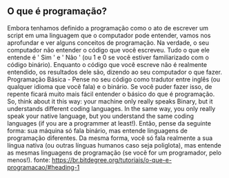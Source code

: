 ## O que é programação?
  
  Embora tenhamos definido a programação como o ato de escrever um script em uma linguagem que o computador pode entender, vamos nos aprofundar e ver alguns conceitos de programação.
Na verdade, o seu computador não entender o código que você escreveu. Tudo o que ele entende é ' Sim ' e ' Não ' (ou 1 e 0 se você estiver familiarizado com o código binário). Enquanto o código que você escreve não é realmente entendido, os resultados dele são, dizendo ao seu computador o que fazer.
Programação Básica  -  Pense no seu código como tradutor entre inglês (ou qualquer idioma que você fala) e o binário. Se você puder fazer isso, de repente ficará muito mais fácil entender o básico do que é programação.
So, think about it this way: your machine only really speaks Binary, but it understands different coding languages. In the same way, you only really speak your native language, but you understand the same coding languages (if you are a programmer at least!).
Então, pense da seguinte forma: sua máquina só fala binário, mas entende linguagens de programação diferentes. Da mesma forma, você só fala realmente a sua língua nativa (ou outras línguas humanos caso seja poliglota), mas entende as mesmas linguagens de programação (se você for um programador, pelo menos!).
fonte: https://br.bitdegree.org/tutoriais/o-que-e-programacao/#heading-1

